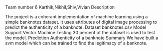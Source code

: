 Team number 6
Karthik,Nikhil,Shiv,Vivian
Description

The project is a coherant implementation of machine learning using a simple banknotes dataset. 
It uses attributes of digital image processing to predict the authenticity of a banknote.
Dataset
banknotes.csv
Model
Support Vector Machine
Testing
30 percent of the dataset is used to test the model.
Prediction
Authenticity of a banknote
Summary
We have built a svm model which can be trained to find the legitimacy of a banknote.

